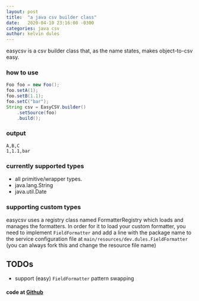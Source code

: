 ```yaml
---
layout: post
title:  "a java csv builder class"
date:   2020-04-10 23:16:00 -0300
categories: java csv
author: kelvin dules
---
```


easycsv is a csv builder class that, as the name states, makes object-to-csv easy.

### how to use

```java
Foo foo = new Foo();
foo.setA(1);
foo.setB(1.1);
foo.setC("bar");
String csv = EasyCSV.builder()
    .setSource(foo)
    .build();
```

### output

```
A,B,C
1,1.1,bar
```

### currently supported types

* all primitive/wrapper types.
* java.lang.String
* java.util.Date

### supporting custom types

easycsv uses a registry class named FormatterRegistry which loads and manages the formatters. In order for it to load your custom formatter, 
you need to implement `FieldFormatter` and add a line with the package name to the service configuration file at `main/resources/dev.dules.FieldFormatter` (you can always fork this and change the resource file name)

## TODOs

* support (easy) `FieldFormatter` pattern swapping

#### code at [Github](https://github.com/kelvindules/easycsv.git)
